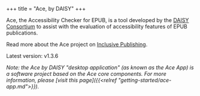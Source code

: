 +++
title = "Ace, by DAISY"
+++

Ace, the Accessibility Checker for EPUB, is a tool developed by the [DAISY Consortium](http://daisy.org) to assist with the evaluation of accessibility features of EPUB publications.

Read more about the Ace project on [Inclusive Publishing](http://inclusivepublishing.org/ace).

Latest version: v1.3.6

_Note: the Ace by DAISY "desktop application" (as known as the Ace App) is a software project based on the Ace core components. For more information, please [visit this page]({{<relref "getting-started/ace-app.md">}})._
